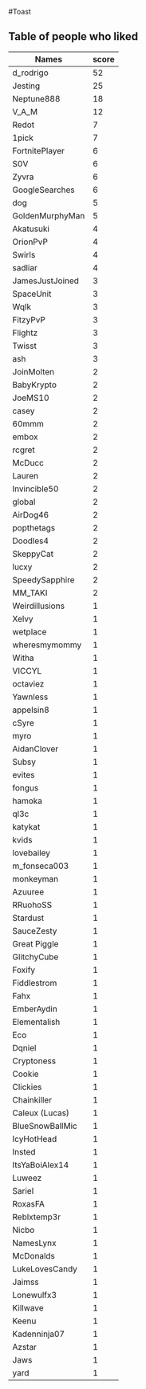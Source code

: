 #Toast
## Table of people who liked
Names | score
--- | ---
d_rodrigo | 52
Jesting | 25
Neptune888 | 18
V_A_M | 12
Redot | 7
1pick | 7
FortnitePlayer | 6
S0V | 6
Zyvra | 6
GoogleSearches | 6
dog | 5
GoldenMurphyMan | 5
Akatusuki | 4
OrionPvP | 4
Swirls | 4
sadliar | 4
JamesJustJoined | 3
SpaceUnit | 3
Wqlk | 3
FitzyPvP | 3
Flightz | 3
Twisst | 3
ash | 3
JoinMolten | 2
BabyKrypto | 2
JoeMS10 | 2
casey | 2
60mmm | 2
embox | 2
rcgret | 2
McDucc | 2
Lauren | 2
Invincible50 | 2
global | 2
AirDog46 | 2
popthetags | 2
Doodles4 | 2
SkeppyCat | 2
lucxy | 2
SpeedySapphire | 2
MM_TAKI | 2
Weirdillusions | 1
Xelvy | 1
wetplace | 1
wheresmymommy | 1
Witha | 1
VICCYL | 1
octaviez | 1
Yawnless | 1
appelsin8 | 1
cSyre | 1
myro | 1
AidanClover | 1
Subsy | 1
evites | 1
fongus | 1
hamoka | 1
ql3c | 1
katykat | 1
kvids | 1
lovebailey | 1
m_fonseca003 | 1
monkeyman | 1
Azuuree | 1
RRuohoSS | 1
Stardust | 1
SauceZesty | 1
Great Piggle | 1
GlitchyCube | 1
Foxify | 1
Fiddlestrom | 1
Fahx | 1
EmberAydin | 1
Elementalish | 1
Eco | 1
Dqniel | 1
Cryptoness | 1
Cookie | 1
Clickies | 1
Chainkiller | 1
Caleux (Lucas) | 1
BlueSnowBallMic | 1
IcyHotHead | 1
Insted | 1
ItsYaBoiAlex14 | 1
Luweez | 1
Sariel | 1
RoxasFA | 1
Reblxtemp3r | 1
Nicbo | 1
NamesLynx | 1
McDonalds | 1
LukeLovesCandy | 1
Jaimss | 1
Lonewulfx3 | 1
Killwave | 1
Keenu | 1
Kadenninja07 | 1
Azstar | 1
Jaws | 1
yard | 1
